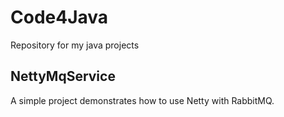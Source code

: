 # Code4Java
Repository for my java projects 
## NettyMqService
A simple project demonstrates how to use Netty with RabbitMQ.
